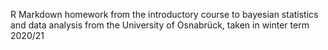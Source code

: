 R Markdown homework from the introductory course to bayesian statistics and data analysis from the University of Osnabrück, taken in winter term 2020/21
